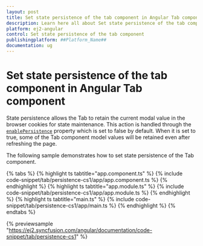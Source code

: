 ```yaml
---
layout: post
title: Set state persistence of the tab component in Angular Tab component | Syncfusion
description: Learn here all about Set state persistence of the tab component in Syncfusion ##Platform_Name## Tab component of Syncfusion Essential JS 2 and more.
platform: ej2-angular
control: Set state persistence of the tab component 
publishingplatform: ##Platform_Name##
documentation: ug
---
```


# Set state persistence of the tab component in Angular Tab component

State persistence allows the Tab to retain the current modal value in the browser cookies for state maintenance.
This action is handled through the [`enablePersistence`](https://ej2.syncfusion.com/angular/documentation/api/tab#enablepersistence) property which is set to false by default.
When it is set to true, some of the Tab component model values will be retained even after refreshing the page.

The following sample demonstrates how to set state persistence of the Tab component.

{% tabs %}
{% highlight ts tabtitle="app.component.ts" %}
{% include code-snippet/tab/persistence-cs1/app/app.component.ts %}
{% endhighlight %}
{% highlight ts tabtitle="app.module.ts" %}
{% include code-snippet/tab/persistence-cs1/app/app.module.ts %}
{% endhighlight %}
{% highlight ts tabtitle="main.ts" %}
{% include code-snippet/tab/persistence-cs1/app/main.ts %}
{% endhighlight %}
{% endtabs %}
  
{% previewsample "https://ej2.syncfusion.com/angular/documentation/code-snippet/tab/persistence-cs1" %}

